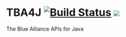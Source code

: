 # TBA4J [![Build Status](https://travis-ci.org/AdiSai/TBA4J.svg?branch=master)](https://travis-ci.org/AdiSai/TBA4J) [![](https://jitpack.io/v/AdiSai/TBA4J.svg)](https://jitpack.io/#AdiSai/TBA4J)
The Blue Alliance APIs for Java
